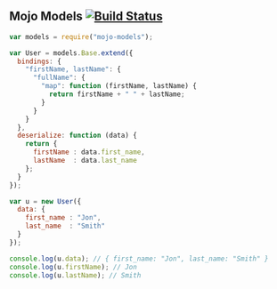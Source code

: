 ## Mojo Models [![Build Status](https://travis-ci.org/classdojo/mojo-models.svg)](https://travis-ci.org/classdojo/mojo-models)

```javascript
var models = require("mojo-models");

var User = models.Base.extend({
  bindings: {
    "firstName, lastName": {
      "fullName": {
        "map": function (firstName, lastName) {
          return firstName + " " + lastName;
        }
      }
    }
  },
  deserialize: function (data) {
    return {
      firstName : data.first_name,
      lastName  : data.last_name
    };
  }
});

var u = new User({ 
  data: {
    first_name : "Jon",
    last_name  : "Smith"
  }
});

console.log(u.data); // { first_name: "Jon", last_name: "Smith" }
console.log(u.firstName); // Jon
console.log(u.lastName); // Smith
```